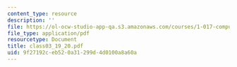 ```yaml
---
content_type: resource
description: ''
file: https://ol-ocw-studio-app-qa.s3.amazonaws.com/courses/1-017-computing-and-data-analysis-for-environmental-applications-fall-2003/9f27192ceb520a31299d4d0100a8a60a_class03_19_20.pdf
file_type: application/pdf
resourcetype: Document
title: class03_19_20.pdf
uid: 9f27192c-eb52-0a31-299d-4d0100a8a60a
---
```

